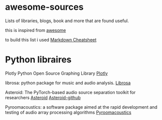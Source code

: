 # awesome-sources #

Lists of libraries, blogs, book and more that are found useful.

this is inspired from [awesome](https://github.com/sindresorhus/awesome)

to build this list i used [Markdown Cheatsheet](https://github.com/tchapi/markdown-cheatsheet/blob/master/README.md)

# Python libraires #

Plotly Python Open Source Graphing Library [Plotly](https://plotly.com/python/)

librosa: python package for music and audio analysis. [Librosa](https://librosa.org/doc/0.8.0/index.html)

Asteroid: The PyTorch-based audio source separation toolkit for researchers [Asteroid](https://asteroid-team.github.io/) [Asteroid-github](https://github.com/asteroid-team/asteroid)

Pyroomacoustics: a software package aimed at the rapid development and testing of audio array processing algorithms [Pyroomacoustics](https://pyroomacoustics.readthedocs.io/en/pypi-release/index.html)
